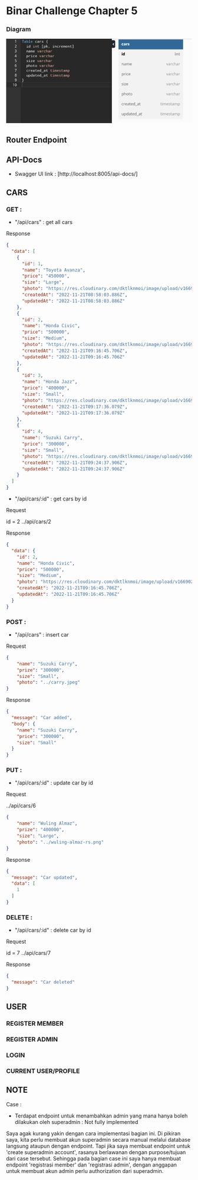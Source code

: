 # Binar Challenge Chapter 5

### Diagram

![diagram](diagram.png)

## Router Endpoint

## API-Docs
- Swagger UI link : [http://localhost:8005/api-docs/]

## CARS

### GET :
- "/api/cars" : get all cars

Response

```json
{
  "data": [
    {
      "id": 1,
      "name": "Toyota Avanza",
      "price": "450000",
      "size": "Large",
      "photo": "https://res.cloudinary.com/dktlknmoi/image/upload/v1669021089/htemn9q3kxqxmyusjssu.png",
      "createdAt": "2022-11-21T08:58:03.886Z",
      "updatedAt": "2022-11-21T08:58:03.886Z"
    },
    {
      "id": 2,
      "name": "Honda Civic",
      "price": "500000",
      "size": "Medium",
      "photo": "https://res.cloudinary.com/dktlknmoi/image/upload/v1669022211/amfa5inj5936pce6kjwc.png",
      "createdAt": "2022-11-21T09:16:45.706Z",
      "updatedAt": "2022-11-21T09:16:45.706Z"
    },
    {
      "id": 3,
      "name": "Honda Jazz",
      "price": "400000",
      "size": "Small",
      "photo": "https://res.cloudinary.com/dktlknmoi/image/upload/v1669022261/e1ddkjkjn516vx6ccrlz.jpg",
      "createdAt": "2022-11-21T09:17:36.079Z",
      "updatedAt": "2022-11-21T09:17:36.079Z"
    },
    {
      "id": 4,
      "name": "Suzuki Carry",
      "price": "300000",
      "size": "Small",
      "photo": "https://res.cloudinary.com/dktlknmoi/image/upload/v1669022683/oq6sw5qbna32rsh3qt1b.jpg",
      "createdAt": "2022-11-21T09:24:37.906Z",
      "updatedAt": "2022-11-21T09:24:37.906Z"
    }
  ]
}
```

- "/api/cars/:id" : get cars by id

Request

id = 2
../api/cars/2

Response

```json
{
  "data": {
    "id": 2,
    "name": "Honda Civic",
    "price": "500000",
    "size": "Medium",
    "photo": "https://res.cloudinary.com/dktlknmoi/image/upload/v1669022211/amfa5inj5936pce6kjwc.png",
    "createdAt": "2022-11-21T09:16:45.706Z",
    "updatedAt": "2022-11-21T09:16:45.706Z"
  }
}
```

### POST :
- "/api/cars" : insert car

Request

```json
{
    "name": "Suzuki Carry",
    "prize": "300000",
    "size": "Small",
    "photo": "../carry.jpeg"
}
```

Response

```json
{
  "message": "Car added",
  "body": {
    "name": "Suzuki Carry",
    "price": "300000",
    "size": "Small"
  }
}
```

### PUT :
- "/api/cars/:id" : update car by id

Request

../api/cars/6
```json
{
    "name": "Wuling Almaz",
    "prize": "400000",
    "size": "Large",
    "photo": "../wuling-almaz-rs.png"
}
```

Response

```json
{
  "message": "Car updated",
  "data": [
    1
  ]
}
```

### DELETE :
- "/api/cars/:id" : delete car by id

Request

id = 7
../api/cars/7

Response

```json
{
  "message": "Car deleted"
}
```

## USER

### REGISTER MEMBER
### REGISTER ADMIN
### LOGIN
### CURRENT USER/PROFILE


## NOTE
Case :
- Terdapat endpoint untuk menambahkan admin yang mana hanya boleh dilakukan
oleh superadmin : Not fully implemented

Saya agak kurang yakin dengan cara implementasi bagian ini. Di pikiran saya, kita perlu membuat akun superadmin secara manual melalui database langsung ataupun dengan endpoint. Tapi jika saya membuat endpoint untuk 'create superadmin account', rasanya berlawanan dengan purpose/tujuan dari case tersebut. Sehingga pada bagian case ini saya hanya membuat endpoint 'registrasi member' dan 'registrasi admin', dengan anggapan untuk membuat akun admin perlu authorization dari superadmin.